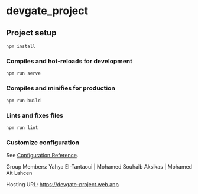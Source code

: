 # devgate_project

## Project setup
```
npm install
```

### Compiles and hot-reloads for development
```
npm run serve
```

### Compiles and minifies for production
```
npm run build
```

### Lints and fixes files
```
npm run lint
```

### Customize configuration
See [Configuration Reference](https://cli.vuejs.org/config/).

Group Members: Yahya El-Tantaoui | Mohamed Souhaib Aksikas | Mohamed Ait Lahcen

Hosting URL: https://devgate-project.web.app
